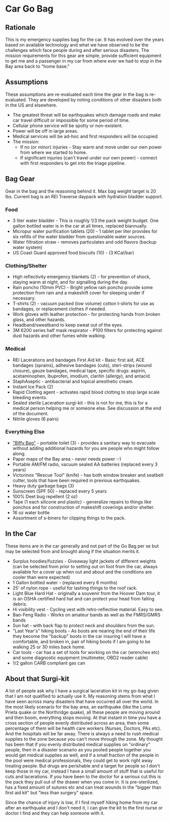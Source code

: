 # Car Go Bag

## Rationale

This is my emergency supplies bag for the car. It has evolved over the
years based on available technology and what we have observed to be the
challenges which face people during and after serious disasters. The
mission requirements for this gear are simple, provide sufficient
equipment to get me and a passenger in my car from where ever we had to
stop in the Bay area back to "home base."

## Assumptions
These assumptions are re-evaluated each time the gear in the bag is
re-evaluated. They are developed by noting conditions of other disasters
both in the US and elsewhere.

* The greatest threat will be earthquakes which damage roads and make car 
  travel difficult or impossible for some period of time.
* Cellular phone service will be spotty or non-existent.
* Power will be off in large areas.
* Medical services will be ad-hoc and first responders will be occupied.
* The mission:
  * If no (or minor) injuries - Stay warm and move under our own power from where we 
   started to home.
  * If significant injuries (can't travel under our own power) - connect with
   first responders to get into the triage pipeline.

## Bag Gear

Gear in the bag and the reasoning behind it. Max bag weight target is
20 lbs. Current bag is an REI Traverse daypack with hydration bladder
support.

### Food

* 3 liter water bladder - This is roughly 1/3 the pack weight budget. One gallon
  bottled water is in the car at all times, replaced biannually. 
* Micropur water purification tablets (20) - 1 tablet per liter provides
  for six refills of the water bladder from questionable water sources.
* Water filtration straw - removes particulates and odd flavors (backup water system)
* US Coast Guard approved food biscuits (10) - (3 KCal/bar) 

### Clothing/Shelter

* High reflectivity emergency blankets (2) - for prevention of shock,
  staying warm at night, and for signalling during the day.
* Rain poncho (10mm PVC) - Bright yellow rain poncho provide some protection
  from rain and a makeshift cover for sleeping under if necessary.
* T-shirts (2)  - vacuum packed (low volume) cotton t-shirts for use as
  bandages, or replacement clothes if needed.
* Work gloves with leather protection - for protecting hands from broken
  glass, and other hazards.
* Headband/sweatband to keep sweat out of the eyes.
* 3M 6200 series half mask respirator - P100 filters for protecting
  against dust hazards and other fumes while walking.

### Medical

* REI  Lacerations and bandages First Aid kit - Basic first aid, 
  ACE bandages (sprains), adhesive bandages (cuts), steri-strips (wound closure),
  gauze bandages, medical tape, specific drugs: aspirin, acetaminophen,
  ibuprofen, imodium, claritin (allergy), and antacid.
* StaphAseptic -  antibacterial and topical anesthetic cream. 
* Instant Ice Pack (2)
* Rapid Clotting agent - activates rapid blood clotting to stop large
  scale bleeding events.
* Sealed sterile Laceration surgi-kit - this is not for me, this is for
  a medical person helping me or someone else. See discussion at the end
  of the document.
* Nitrile gloves (6 pairs)

### Everything Else
* ["Biffy Bag"](http://www.biffybag.com/how-it-works.htm) - portable toilet (3) - provides a sanitary way to evacuate
   without adding additional hazards for you are people who might follow along.
* Paper maps of the Bay area - never needs power :-)
* Portable AM/FM radio, vacuum sealed AA batteries (replaced every 3 years)
* Victorinox "Rescue Tool" (knife) - has both window breaker and seatbelt
  cutter, tools that have been required in previous earthquakes.
* Heavy duty garbage bags (3)
* Sunscreen (SPF 50) - replaced every 5 years
* 100% Deet bug repellent (2 oz)
* Tape (1 each silicone and plastic) - generalize repairs to things like
  ponchos and for construction of makeshift coverings and/or shelter.
* 16 oz water bottle
* Assortment of s-biners for clipping things to the pack.


## In the Car

These items are in the car generally and not part of the Go Bag per se but 
may be selected from and brought along if the situation merits it.

* Surplus hoodies/fuzzies - Giveaway light jackets of different weights 
  (can be selected from prior to setting out on foot from the car, always
  available for a cover up when out and about and the conditions are cooler
  than were expected)
* 1 Gallon bottled water - (replaced every 6 months)
* 25' of nylon rope - useful for lashing things to the roof rack.
* Light Blue Hard Hat - originally a souvenir from the Hoover Dam tour,
  it is an OSHA certified hard hat and can protect your head from falling debris.
* Hi visibility vest - Cycling vest with retro-reflective material. Easy to see.
* Bao-Feng Radio - Works on amateur bands as well as the FMRS/GMRS bands
* Sun hat - with back flap to protect neck and shoulders from the sun.
* "Last Year's" hiking boots - As boots are nearing the end of their life they
   become the "backup" boots in the car insuring I will have a comfortable,
   and broken in, pair of hiking boots if I am going to be walking 25 or
   30 miles back home.
* Car tools - car has a set of tools for working on the car (wrenches etc) 
  and some diagnostic equipment (multimeter, OBD2 reader cable)
* 1/2 gallon CARB compliant gas can

## About that Surgi-kit

A lot of people ask why I have a surgical laceration kit in my go-bag
given that I am not qualified to actually use it. My reasoning stems
from what I have seen across many disasters that have occurred all over
the world. In the most likely scenario for the bay area, an earthquake
(like the Loma Prieta quake or the Northridge quake), all these people
are moving around and then boom, everything stops moving. At that instant
in time you have a cross section of people evenly distributed across an
area, then some percentage of them will be health care workers (Nurses,
Doctors, PAs etc). And the hospitals will be far away. There is always a
need to rush medical supplies to the zone because you can't move through
the zone. My thought has been that if you evenly distributed medical
supplies on "ordinary" people, then in a disaster scenario as you
pooled people together you would get medical supplies as well, and if a
small fraction of the people in the pool were medical professionals, they
could get to work right away treating people. But drugs are perishable
and a target for people so I don't keep those in my car, instead I have
a small amount of stuff that is useful for cuts and lacerations. If you
have been to the doctor for a serious cut this is the pack they pull out
of the drawer when you come in. It is pre-sterilized, has a fixed amount
of sutures etc and can treat wounds in the "bigger than first aid kit"
but "less than surgery" space.

Since the chance of injury is low, if I find myself hiking home
from my car after an earthquake and I don't need it, I can give the kit
to the first nurse or doctor I find and they can help someone with it.

